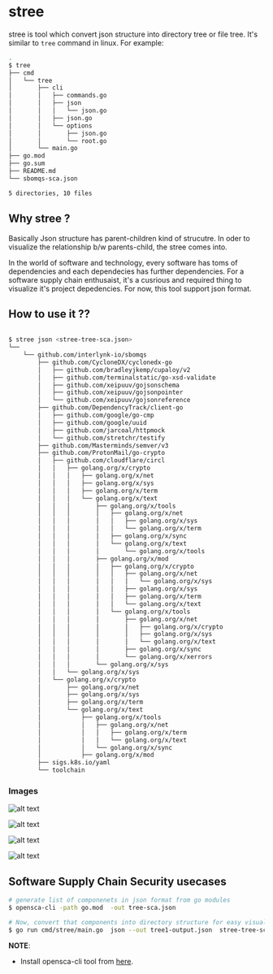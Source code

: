 # stree

stree is tool which convert json structure into  directory tree or file tree. It's similar to `tree` command in linux.
For example:

```bash
.
$ tree
├── cmd
│   └── tree
│       ├── cli
│       │   ├── commands.go
│       │   ├── json
│       │   │   └── json.go
│       │   ├── json.go
│       │   └── options
│       │       ├── json.go
│       │       └── root.go
│       └── main.go
├── go.mod
├── go.sum
├── README.md
└── sbomqs-sca.json

5 directories, 10 files
```

## Why stree ?

Basically Json structure has parent-children kind of strucutre. In oder to visualize the relationship b/w parents-child, the stree comes into.

In the world of software and technology, every software has toms of dependencies and each dependecies has further dependencies. For a software supply chain enthusaist, it's a cusrious and required thing to visualize it's project depedencies. For now, this tool support json format.


## How to use it ??

```bash

$ stree json <stree-tree-sca.json>
└── 
    └── github.com/interlynk-io/sbomqs
        ├── github.com/CycloneDX/cyclonedx-go
        │   ├── github.com/bradleyjkemp/cupaloy/v2
        │   ├── github.com/terminalstatic/go-xsd-validate
        │   ├── github.com/xeipuuv/gojsonschema
        │   ├── github.com/xeipuuv/gojsonpointer
        │   └── github.com/xeipuuv/gojsonreference
        ├── github.com/DependencyTrack/client-go
        │   ├── github.com/google/go-cmp
        │   ├── github.com/google/uuid
        │   ├── github.com/jarcoal/httpmock
        │   └── github.com/stretchr/testify
        ├── github.com/Masterminds/semver/v3
        ├── github.com/ProtonMail/go-crypto
        │   ├── github.com/cloudflare/circl
        │   │   ├── golang.org/x/crypto
        │   │   │   ├── golang.org/x/net
        │   │   │   ├── golang.org/x/sys
        │   │   │   ├── golang.org/x/term
        │   │   │   └── golang.org/x/text
        │   │   │       ├── golang.org/x/tools
        │   │   │       │   ├── golang.org/x/net
        │   │   │       │   │   ├── golang.org/x/sys
        │   │   │       │   │   └── golang.org/x/term
        │   │   │       │   ├── golang.org/x/sync
        │   │   │       │   └── golang.org/x/text
        │   │   │       │       └── golang.org/x/tools
        │   │   │       ├── golang.org/x/mod
        │   │   │       │   ├── golang.org/x/crypto
        │   │   │       │   │   ├── golang.org/x/net
        │   │   │       │   │   │   └── golang.org/x/sys
        │   │   │       │   │   ├── golang.org/x/sys
        │   │   │       │   │   ├── golang.org/x/term
        │   │   │       │   │   └── golang.org/x/text
        │   │   │       │   └── golang.org/x/tools
        │   │   │       │       ├── golang.org/x/net
        │   │   │       │       │   ├── golang.org/x/crypto
        │   │   │       │       │   ├── golang.org/x/sys
        │   │   │       │       │   └── golang.org/x/text
        │   │   │       │       ├── golang.org/x/sync
        │   │   │       │       └── golang.org/x/xerrors
        │   │   │       └── golang.org/x/sys
        │   │   └── golang.org/x/sys
        │   └── golang.org/x/crypto
        │       ├── golang.org/x/net
        │       ├── golang.org/x/sys
        │       ├── golang.org/x/term
        │       └── golang.org/x/text
        │           ├── golang.org/x/tools
        │           │   ├── golang.org/x/net
        │           │   │   ├── golang.org/x/term
        │           │   │   └── golang.org/x/text
        │           │   └── golang.org/x/sync
        │           ├── golang.org/x/mod
        ├── sigs.k8s.io/yaml
        └── toolchain
```

### Images

![alt text](image.png)

![alt text](image-1.png)

![alt text](image-2.png)

![alt text](image-3.png)

## Software Supply Chain Security usecases

```bash
# generate list of componenets in json format from go modules
$ opensca-cli -path go.mod  -out tree-sca.json

# Now, convert that components into directory structure for easy visualization
$ go run cmd/stree/main.go  json --out tree1-output.json  stree-tree-sca.json

```

**NOTE**:

- Install opensca-cli tool from [here](https://github.com/XmirrorSecurity/OpenSCA-cli/releases).
